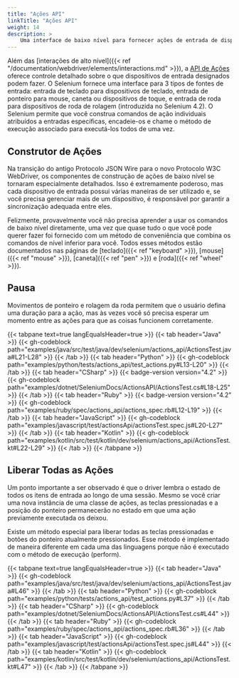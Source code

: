 ```yaml
---
title: "Ações API"
linkTitle: "Ações API"
weight: 14
description: >
    Uma interface de baixo nível para fornecer ações de entrada de dispositivo virtualizadas para o navegador da web..
---
```

Além das [interações de alto nível]({{< ref "/documentation/webdriver/elements/interactions.md" >}}), a [API de Ações](https://w3c.github.io/webdriver/#dfn-actions) oferece controle detalhado sobre o que dispositivos de entrada designados podem fazer. O Selenium fornece uma interface para 3 tipos de fontes de entrada: entrada de teclado para dispositivos de teclado, entrada de ponteiro para mouse, caneta ou dispositivos de toque, e entrada de roda para dispositivos de roda de rolagem (introduzida no Selenium 4.2). O Selenium permite que você construa comandos de ação individuais atribuídos a entradas específicas, encadeie-os e chame o método de execução associado para executá-los todos de uma vez.

## Construtor de Ações

Na transição do antigo Protocolo JSON Wire para o novo Protocolo W3C WebDriver, os componentes de construção de ações de baixo nível se tornaram especialmente detalhados. Isso é extremamente poderoso, mas cada dispositivo de entrada possui várias maneiras de ser utilizado e, se você precisa gerenciar mais de um dispositivo, é responsável por garantir a sincronização adequada entre eles.

Felizmente, provavelmente você não precisa aprender a usar os comandos de baixo nível diretamente, uma vez que quase tudo o que você pode querer fazer foi fornecido com um método de conveniência que combina os comandos de nível inferior para você. Todos esses métodos estão documentados nas páginas de [teclado]({{< ref "keyboard" >}}), [mouse]({{< ref "mouse" >}}), [caneta]({{< ref "pen" >}}) e [roda]({{< ref "wheel" >}}).

## Pausa

Movimentos de ponteiro e rolagem da roda permitem que o usuário defina uma duração para a ação, mas às vezes você só precisa esperar um momento entre as ações para que as coisas funcionem corretamente.

{{< tabpane text=true langEqualsHeader=true >}}
{{< tab header="Java" >}}
{{< gh-codeblock path="examples/java/src/test/java/dev/selenium/actions_api/ActionsTest.java#L21-L28" >}}
{{< /tab >}}
{{< tab header="Python" >}}
{{< gh-codeblock path="examples/python/tests/actions_api/test_actions.py#L13-L20" >}}
{{< /tab >}}
{{< tab header="CSharp" >}}
{{< badge-version version="4.2" >}}
{{< gh-codeblock path="examples/dotnet/SeleniumDocs/ActionsAPI/ActionsTest.cs#L18-L25" >}}
{{< /tab >}}
{{< tab header="Ruby" >}}
{{< badge-version version="4.2" >}}
{{< gh-codeblock path="examples/ruby/spec/actions_api/actions_spec.rb#L12-L19" >}}
{{< /tab >}}
{{< tab header="JavaScript" >}}
{{< gh-codeblock path="examples/javascript/test/actionsApi/actionsTest.spec.js#L20-L27" >}}
{{< /tab >}}
{{< tab header="Kotlin" >}}
{{< gh-codeblock path="examples/kotlin/src/test/kotlin/dev/selenium/actions_api/ActionsTest.kt#L22-L29" >}}
{{< /tab >}}
{{< /tabpane >}}

## Liberar Todas as Ações

Um ponto importante a ser observado é que o driver lembra o estado de todos os itens de entrada ao longo de uma sessão. Mesmo se você criar uma nova instância de uma classe de ações, as teclas pressionadas e a posição do ponteiro permanecerão no estado em que uma ação previamente executada os deixou.

Existe um método especial para liberar todas as teclas pressionadas e botões do ponteiro atualmente pressionados. Esse método é implementado de maneira diferente em cada uma das linguagens porque não é executado com o método de execução (perform).

{{< tabpane text=true langEqualsHeader=true >}}
{{< tab header="Java" >}}
{{< gh-codeblock path="examples/java/src/test/java/dev/selenium/actions_api/ActionsTest.java#L46" >}}
{{< /tab >}}
{{< tab header="Python" >}}
{{< gh-codeblock path="examples/python/tests/actions_api/test_actions.py#L37" >}}
{{< /tab >}}
{{< tab header="CSharp" >}}
{{< gh-codeblock path="examples/dotnet/SeleniumDocs/ActionsAPI/ActionsTest.cs#L44" >}}
{{< /tab >}}
{{< tab header="Ruby" >}}
{{< gh-codeblock path="examples/ruby/spec/actions_api/actions_spec.rb#L36" >}}
{{< /tab >}}
{{< tab header="JavaScript" >}}
{{< gh-codeblock path="examples/javascript/test/actionsApi/actionsTest.spec.js#L44" >}}
{{< /tab >}}
{{< tab header="Kotlin" >}}
{{< gh-codeblock path="examples/kotlin/src/test/kotlin/dev/selenium/actions_api/ActionsTest.kt#L47" >}}
{{< /tab >}}
{{< /tabpane >}}
